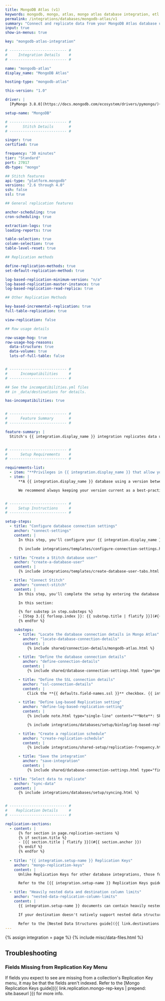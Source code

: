 ```yaml
---
title: MongoDB Atlas (v1)
keywords: mongodb, mongo, atlas, mongo atlas database integration, etl mongo, mongodb etl
permalink: /integrations/databases/mongodb-atlas/v1
summary: "Connect and replicate data from your MongoDB Atlas database using Stitch's MongoDB integration."
input: true
show-in-menus: true

key: "mongodb-atlas-integration"

# -------------------------- #
#     Integration Details    #
# -------------------------- #

name: "mongodb-atlas"
display_name: "MongoDB Atlas"

hosting-type: "mongodb-atlas"

this-version: "1.0"

driver: |
  [PyMongo 3.8.0](https://docs.mongodb.com/ecosystem/drivers/pymongo/){:target="new"}

setup-name: "MongoDB"

# -------------------------- #
#       Stitch Details       #
# -------------------------- #

singer: true
certified: true

frequency: "30 minutes"
tier: "Standard"
port: 27017
db-type: "mongo"

## Stitch features
api-type: "platform.mongodb"
versions: "2.6 through 4.0"
ssh: false
ssl: true

## General replication features

anchor-scheduling: true
cron-scheduling: true

extraction-logs: true
loading-reports: true

table-selection: true
column-selection: true
table-level-reset: true

## Replication methods

define-replication-methods: true
set-default-replication-method: true

log-based-replication-minimum-version: "n/a"
log-based-replication-master-instance: true
log-based-replication-read-replica: true

## Other Replication Methods

key-based-incremental-replication: true
full-table-replication: true

view-replication: false

## Row usage details

row-usage-hog: true
row-usage-hog-reasons:
  data-structure: true
  data-volume: true
  lots-of-full-table: false


# -------------------------- #
#      Incompatibilities     #
# -------------------------- #

## See the incompatibilities.yml files
## in _data/destinations for details.

has-incompatibilities: true


# -------------------------- #
#      Feature Summary       #
# -------------------------- #

feature-summary: |
  Stitch's {{ integration.display_name }} integration replicates data using the {{ integration.driver | flatify | strip }} driver.


# -------------------------- #
#      Setup Requirements    #
# -------------------------- #

requirements-list:
  - item: "**Privileges in {{ integration.display_name }} that allow you to create/manage users.** This is required to create the Stitch database user."
  - item: |
      **A {{ integration.display_name }} database using a version between {{ integration.versions | replace:"through","and" }}.** While older versions may be connected to Stitch, we may not be able to provide support for issues that arise due to unsupported versions.

      We recommend always keeping your version current as a best-practice. If you encounter connection issues or other unexpected behavior, verify that your {{ integration.display_name }} version is one supported by Stitch.


# -------------------------- #
#     Setup Instructions     #
# -------------------------- #

setup-steps:
  - title: "Configure database connection settings"
    anchor: "connect-settings"
    content: |
      In this step, you'll configure your {{ integration.display_name }} cluster to allow traffic from Stitch to access it. This is accomplished by whitelisting Stitch's IP addresses in the cluster's IP address whitelist in {{ integration.display_name }}.

      {% include integrations/templates/configure-connection-settings.html %}

  - title: "Create a Stitch database user"
    anchor: "create-a-database-user"
    content: |
      {% include integrations/templates/create-database-user-tabs.html override-user-setup=true %}

  - title: "Connect Stitch"
    anchor: "connect-stitch"
    content: |
      In this step, you'll complete the setup by entering the database's connection details and defining replication settings in Stitch.

      In this section:

      {% for substep in step.substeps %}
      - [Step 3.{{ forloop.index }}: {{ substep.title | flatify }}](#{{ substep.anchor }})
      {% endfor %}

    substeps:
      - title: "Locate the database connection details in Mongo Atlas"
        anchor: "locate-database-connection-details"
        content: |
          {% include shared/connection-details/mongodb-atlas.html %}

      - title: "Define the database connection details"
        anchor: "define-connection-details"
        content: |
          {% include shared/database-connection-settings.html type="general" %}

      - title: "Define the SSL connection details"
        anchor: "ssl-connection-details"
        content: |
          Click the **{{ defaults.field-names.ssl }}** checkbox. {{ integration.display_name }} requires SSL to connect successfully.

      - title: "Define Log-based Replication setting"
        anchor: "define-log-based-replication-setting"
        content: |
          {% include note.html type="single-line" content="**Note**: Skip this step if you're not planning to use Log-based Incremental Replication. [Click to skip ahead](#create-replication-schedule)." %}

          {% include integrations/databases/setup/binlog/log-based-replication-default-setting.html %}

      - title: "Create a replication schedule"
        anchor: "create-replication-schedule"
        content: |
          {% include integrations/shared-setup/replication-frequency.html %}

      - title: "Save the integration"
        anchor: "save-integration"
        content: |
          {% include shared/database-connection-settings.html type="finish-up" %}

  - title: "Select data to replicate"
    anchor: "sync-data"
    content: |
      {% include integrations/databases/setup/syncing.html %}


# -------------------------- #
#    Replication Details     #
# -------------------------- #

replication-sections:
  - content: |
      {% for section in page.replication-sections %}
      {% if section.title %}
      - [{{ section.title | flatify }}](#{{ section.anchor }})
      {% endif %}
      {% endfor %}
      
  - title: "{{ integration.setup-name }} Replication Keys"
    anchor: "mongo-replication-keys"
    content: |
      Unlike Replication Keys for other database integrations, those for {{ integration.setup-name }} have special considerations due to {{ integration.setup-name }} functionality. For example: {{ integration.setup-name }} allows multiple data types in a single field, which can cause records to be skipped during replication.

      Refer to the [{{ integration.setup-name }} Replication Keys guide]({{ rep-key | prepend: site.baseurl }}) before you define the Replication Keys for your {{ object }}s, as incorrectly defining Replication Keys can cause data discrepancies.

  - title: "Heavily nested data and destination column limits"
    anchor: "nested-data-replication-column-limits"
    content: |
      {{ integration.setup-name }} documents can contain heavily nested data, meaning an attribute can contain many other attributes.

      If your destination doesn't natively support nested data structures, Stitch will de-nest them to load them into the destination. Depending on how deeply nested the data is and the per table column limit of the destination, Stitch may encounter issues when loading heavily nested data.

      Refer to the [Nested Data Structures guide]({{ link.destinations.storage.nested-structures | prepend: site.baseurl }}) for more info and examples.
---
```

{% assign integration = page %}
{% include misc/data-files.html %}

## Troubleshooting

### Fields Missing from Replication Key Menu

If fields you expect to see are missing from a collection's Replication Key menu, it may be that the fields aren't indexed. Refer to the [Mongo Replication Keys guide]({{ link.replication.mongo-rep-keys | prepend: site.baseurl }}) for more info.
